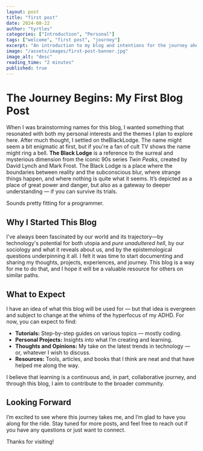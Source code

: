 ```yaml
---
layout: post
title: "first post"
date: 2024-08-22
author: "tyrtles"
categories: ["Introduction", "Personal"]
tags: ["welcome", "first post", "journey"]
excerpt: "An introduction to my blog and intentions for the journey ahead."
image: "/assets/images/first-post-banner.jpg"
image_alt: "desc"
reading_time: "2 minutes"
published: true
---
```


# The Journey Begins: My First Blog Post

When I was brainstorming names for this blog, I wanted something that resonated with both my personal interests and the themes I plan to explore here. After much thought, I settled on theBlackLodge. The name might seem a bit enigmatic at first, but if you're a fan of cult TV shows the name might ring a bell. **The Black Lodge** is a reference to the surreal and mysterious dimension from the iconic 90s series *Twin Peaks*, created by David Lynch and Mark Frost. The Black Lodge is a place where the boundaries between reality and the subconscious blur, where strange things happen, and where nothing is quite what it seems.  It’s depicted as a place of great power and danger, but also as a gateway to deeper understanding — if you can survive its trials.

Sounds pretty fitting for a programmer.

## Why I Started This Blog

I've always been fascinated by our world and its trajectory—by technology's potential for both utopia and *pure unadultered hell*, by our sociology and what it reveals about us, and by the epistemological questions underpinning it all. I felt it was time to start documenting and sharing my thoughts, projects, experiences, and journey. This blog is a way for me to do that, and I hope it will be a valuable resource for others on similar paths.

## What to Expect

I have an idea of what this blog will be used for — but that idea is evergreen and subject to change at the whims of the hyperfocus of my ADHD. For now, you can expect to find:
- **Tutorials:** Step-by-step guides on various topics — mostly coding.
- **Personal Projects:** Insights into what I’m creating and learning.
- **Thoughts and Opinions:** My take on the latest trends in technology — or, whatever I wish to discuss.
- **Resources:** Tools, articles, and books that I think are neat and that have helped me along the way.

I believe that learning is a continuous and, in part, collaborative journey, and through this blog, I aim to contribute to the broader community.

## Looking Forward

I’m excited to see where this journey takes me, and I’m glad to have you along for the ride. Stay tuned for more posts, and feel free to reach out if you have any questions or just want to connect.

Thanks for visiting!
